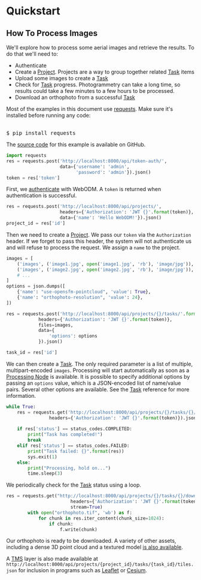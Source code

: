 # Quickstart

## How To Process Images

We'll explore how to process some aerial images and retrieve the results. To do that we'll need to:

 - Authenticate
 - Create a [Project](#project). Projects are a way to group together related [Task](#task) items
 - Upload some images to create a [Task](#task)
 - Check for [Task](#task) progress. Photogrammetry can take a long time, so results could take a few minutes to a few hours to be processed.
 - Download an orthophoto from a successful [Task](#task)

<aside class="notice">Most of the examples in this document use <a href="http://docs.python-requests.org/en/latest/index.html" target="_blank">requests</a>. Make sure it's installed before running any code:<br/><br/>

<pre class="higlight shell">
$ pip install requests
</pre>
</aside>

<aside class="notice">
The <a href="https://github.com/OpenDroneMap/WebODM/tree/master/slate/examples/process_images.py" target="_blank">source code</a> for this example is available on GitHub</a>.
</aside>

```python
import requests
res = requests.post('http://localhost:8000/api/token-auth/', 
					data={'username': 'admin',
						  'password': 'admin'}).json()
token = res['token']
```

First, we <a href="#authenticate">authenticate</a> with WebODM. A `token` is returned when authentication is successful.
<div class="clear"></div>

```python
res = requests.post('http://localhost:8000/api/projects/', 
					headers={'Authorization': 'JWT {}'.format(token)},
					data={'name': 'Hello WebODM!'}).json()
project_id = res['id']
```

Then we need to create a <a href="#project">Project</a>. We pass our `token` via the `Authorization` header. If we forget to pass this header, the system will not authenticate us and will refuse to process the request. We assign a `name` to the project.
<div class="clear"></div>

```python
images = [
	('images', ('image1.jpg', open('image1.jpg', 'rb'), 'image/jpg')), 
	('images', ('image2.jpg', open('image2.jpg', 'rb'), 'image/jpg')),
	# ...
]
options = json.dumps([
	{'name': "use-opensfm-pointcloud", 'value': True},
	{'name': "orthophoto-resolution", 'value': 24},
])

res = requests.post('http://localhost:8000/api/projects/{}/tasks/'.format(project_id), 
			headers={'Authorization': 'JWT {}'.format(token)},
			files=images,
			data={
				'options': options
			}).json()

task_id = res['id']
```

We can then create a <a href="#task">Task</a>. The only required parameter is a list of multiple, multipart-encoded `images`. Processing will start automatically
as soon as a <a href="#processingnode">Processing Node</a> is available. It is possible to specify additional options by passing an `options` value, which is a JSON-encoded list of name/value pairs. Several other options are available. See the <a href="#task">Task</a> reference for more information.
<div class="clear"></div>

```python
while True:
	res = requests.get('http://localhost:8000/api/projects/{}/tasks/{}/'.format(project_id, task_id), 
				headers={'Authorization': 'JWT {}'.format(token)}).json()
	
	if res['status'] == status_codes.COMPLETED:
		print("Task has completed!")
		break
	elif res['status'] == status_codes.FAILED:
		print("Task failed: {}".format(res))
		sys.exit(1)
	else:
		print("Processing, hold on...")
		time.sleep(3)
```

We periodically check for the <a href="#task">Task</a> status using a loop.
<div class="clear"></div>

```python
res = requests.get("http://localhost:8000/api/projects/{}/tasks/{}/download/geotiff/".format(project_id, task_id), 
						headers={'Authorization': 'JWT {}'.format(token)},
						stream=True)
	    with open("orthophoto.tif", 'wb') as f:
	        for chunk in res.iter_content(chunk_size=1024): 
	            if chunk:
	                f.write(chunk)
```

Our orthophoto is ready to be downloaded. A variety of other assets, including a dense 3D point cloud and a textured model <a href="#download">is also available</a>.

A <a href="" target="_blank">TMS</a> layer is also made available at `http://localhost:8000/api/projects/{project_id}/tasks/{task_id}/tiles.json` for inclusion in programs such as <a href="http://leafletjs.com/" target="_blank">Leaflet</a> or <a href="http://cesiumjs.org" target="_blank">Cesium</a>.
